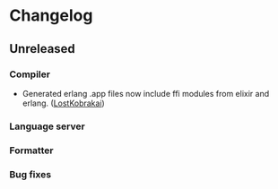 # Changelog

## Unreleased

### Compiler

- Generated erlang .app files now include ffi modules from elixir and erlang.
  ([LostKobrakai](https://github.com/lostkobrakai))

### Language server

### Formatter

### Bug fixes
